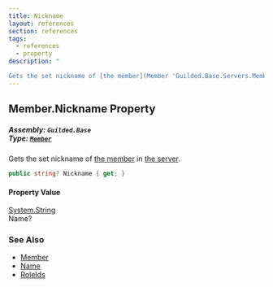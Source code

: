 ```yaml
---
title: Nickname
layout: references
section: references
tags:
  - references
  - property
description: "

Gets the set nickname of [the member](Member 'Guilded.Base.Servers.Member') in [the server](Server 'Guilded.Base.Servers.Server')."
---
```


## Member.Nickname Property
##### **Assembly:** `Guilded.Base`<br/>**Type:** [`Member`](Member 'Guilded.Base.Servers.Member')

Gets the set nickname of [the member](Member 'Guilded.Base.Servers.Member') in [the server](Server 'Guilded.Base.Servers.Server').

```csharp
public string? Nickname { get; }
```

#### Property Value
[System.String](https://docs.microsoft.com/en-us/dotnet/api/System.String 'System.String')  
Name?

### See Also
- [Member](Member 'Guilded.Base.Servers.Member')
- [Name](MemberSummary_T_.Name 'Guilded.Base.Servers.MemberSummary<T>.Name')
- [RoleIds](MemberSummary_T_.RoleIds 'Guilded.Base.Servers.MemberSummary<T>.RoleIds')